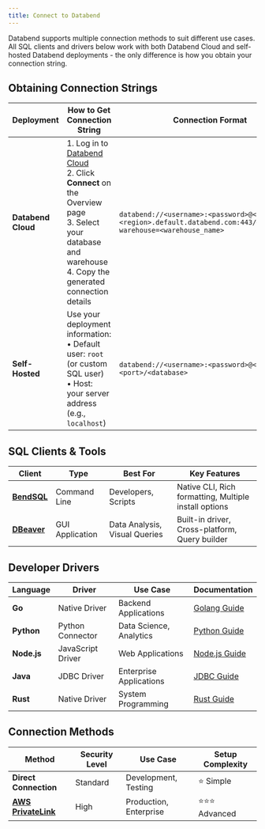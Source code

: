 ```yaml
---
title: Connect to Databend
---
```


Databend supports multiple connection methods to suit different use cases. All SQL clients and drivers below work with both Databend Cloud and self-hosted Databend deployments - <span class="text-blue">the only difference is how you obtain your connection string</span>.

## Obtaining Connection Strings

| Deployment | How to Get Connection String | Connection Format |
|------------|------------------------------|-------------------|
| **Databend Cloud** | 1. Log in to [Databend Cloud](https://app.databend.com)<br/>2. Click **Connect** on the Overview page<br/>3. Select your database and warehouse<br/>4. Copy the generated connection details | `databend://<username>:<password>@<tenant>.gw.<region>.default.databend.com:443/<database>?warehouse=<warehouse_name>` |
| **Self-Hosted** | Use your deployment information:<br/>• Default user: `root` (or custom SQL user)<br/>• Host: your server address (e.g., `localhost`) | `databend://<username>:<password>@<hostname>:<port>/<database>` |

## SQL Clients & Tools

| Client | Type | Best For | Key Features |
|--------|------|----------|--------------|
| **[BendSQL](/guides/sql-clients/bendsql)** | Command Line | Developers, Scripts | Native CLI, Rich formatting, Multiple install options |
| **[DBeaver](/guides/sql-clients/jdbc)** | GUI Application | Data Analysis, Visual Queries | Built-in driver, Cross-platform, Query builder |

## Developer Drivers

| Language | Driver | Use Case | Documentation |
|----------|--------|----------|---------------|
| **Go** | Native Driver | Backend Applications | [Golang Guide](/guides/sql-clients/developers/golang) |
| **Python** | Python Connector | Data Science, Analytics | [Python Guide](/guides/sql-clients/developers/python) |
| **Node.js** | JavaScript Driver | Web Applications | [Node.js Guide](/guides/sql-clients/developers/nodejs) |
| **Java** | JDBC Driver | Enterprise Applications | [JDBC Guide](/guides/sql-clients/developers/jdbc) |
| **Rust** | Native Driver | System Programming | [Rust Guide](/guides/sql-clients/developers/rust) |

## Connection Methods

| Method | Security Level | Use Case | Setup Complexity |
|--------|----------------|----------|------------------|
| **Direct Connection** | Standard | Development, Testing | ⭐ Simple |
| **[AWS PrivateLink](/guides/sql-clients/privatelink)** | High | Production, Enterprise | ⭐⭐⭐ Advanced |
